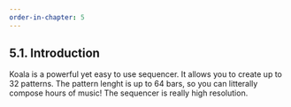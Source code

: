 ```yaml
---
order-in-chapter: 5
---
```


## 5.1. Introduction

Koala is a powerful yet easy to use sequencer. It allows you to create up to 32 patterns.
The pattern lenght is up to 64 bars, so you can litterally compose hours of music!
The sequencer is really high resolution.
